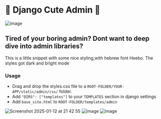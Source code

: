 # 🦄 Django Cute Admin 🦄


![image](https://github.com/user-attachments/assets/40f2663b-b3f3-456d-94c1-05e4216c7d1d)

## Tired of your boring admin? Dont want to deep dive into admin libraries?

This is a little snippet with some nice styling,with hebrew font Heebo.
The styles got dark and bright mode

### Usage
* Drag and drop the styles.css file to a `ROOT-FOLDER/YOUR-APP/static/admin/css/` folder.
* Add `"DIRS": ["templates"]` to your `TEMPLATES` section in django settings
* Add `base_site.html` to `ROOT-FOLDER/templates/admin`

![Screenshot 2025-01-12 at 21 42 55](https://github.com/user-attachments/assets/453d126e-c197-400e-91b7-f6c4eefd9c1d)
![image](https://github.com/user-attachments/assets/e03ac51f-c503-4c02-b2a6-483b581e4ea5)
![image](https://github.com/user-attachments/assets/d287d591-70a2-403d-94ba-f963999f5cc1)
